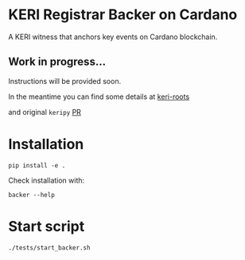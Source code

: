 # KERI Registrar Backer on Cardano
A KERI witness that anchors key events on Cardano blockchain.

## Work in progress...
Instructions will be provided soon.

In the meantime you can find some details at [keri-roots](https://github.com/roots-id/keri-roots)

and original `keripy` [PR](https://github.com/WebOfTrust/keripy/pull/418)


# Installation
```
pip install -e .
```
Check installation with:
```
backer --help
```

# Start script
```
./tests/start_backer.sh
```
